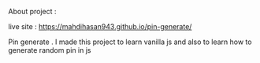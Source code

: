 About project :

live site : https://mahdihasan943.github.io/pin-generate/

Pin generate . I made this project to learn vanilla js and also to learn how to generate random pin in js

